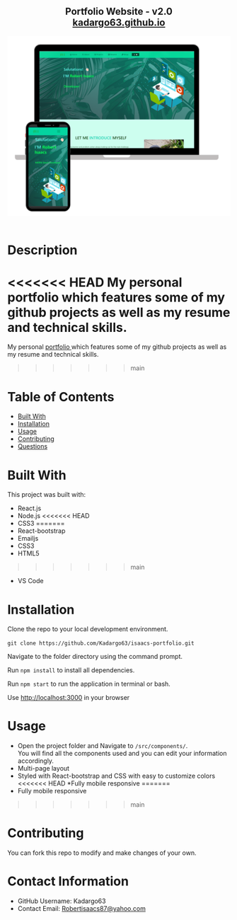 
  <h2 align="center">
  Portfolio Website - v2.0<br/>
  <a href="https://kadargo63.github.io/" target="_blank">kadargo63.github.io</a>
  </h2>
  <div align="center">
  <img alt="Demo" src="./Images/readme-img1.png" />
  </div>

<br/>

  # Description
<<<<<<< HEAD
  My personal portfolio <anchor reference here> which features some of my github projects as well as my resume and technical skills. 
=======
  My personal <a href="https://kadargo63.github.io/">portfolio </a> which features some of my github projects as well as my resume and technical skills. 
>>>>>>> main

  # Table of Contents 
  * [Built With](#-Built-With)
  * [Installation](#-Installation)
  * [Usage](#-Usage)
  * [Contributing](#-Contributing)
  * [Questions](#-Contact-Information)
  
  # Built With
  This project was built with:
  * React.js
  * Node.js
<<<<<<< HEAD
  * CSS3
=======
  * React-bootstrap
  * Emailjs
  * CSS3
  * HTML5
>>>>>>> main
  * VS Code
      
  # Installation
  Clone the repo to your local development environment.
  
  `git clone https://github.com/Kadargo63/isaacs-portfolio.git`
  
  Navigate to the folder directory using the command prompt.
  
  Run `npm install` to install all dependencies.
  
  Run `npm start` to run the application in terminal or bash.
  
  Use [http://localhost:3000](http://localhost:3000) in your browser
  
  # Usage
  * Open the project folder and Navigate to `/src/components/`. <br/> You will find all the components used and you can edit your information accordingly. 
  * Multi-page layout
  * Styled with React-bootstrap and CSS with easy to customize colors
<<<<<<< HEAD
  *Fully mobile responsive
=======
  * Fully mobile responsive
>>>>>>> main
  
  # Contributing 
  You can fork this repo to modify and make changes of your own.
  
  # Contact Information 
  * GitHub Username: Kadargo63
  * Contact Email: Robertisaacs87@yahoo.com
  
  

